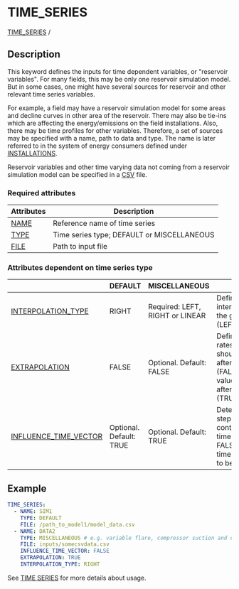 # TIME_SERIES
 
[TIME_SERIES](/about/references/TIME_SERIES.md) /

## Description
This keyword defines the inputs for time dependent variables, or "reservoir
variables". For many fields, this may be only one reservoir simulation model. But in some
cases, one might have several sources for reservoir and other relevant time series variables.

For example, a field may have a reservoir simulation model for some areas and decline curves in other area of
the reservoir. There may also be tie-ins which are affecting the energy/emissions on the field
installations. Also, there may be time profiles for other variables.
Therefore, a set of sources may be specified with a name, path to data and type. The name is
later referred to in the system of energy consumers defined under [INSTALLATIONS](/about/references/INSTALLATIONS.md).

Reservoir variables and other time varying data not coming from a reservoir simulation model can
be specified in a [CSV](https://en.wikipedia.org/wiki/Comma-separated_values) file.

### Required attributes

| Attributes                                 | Description                                |
|--------------------------------------------|--------------------------------------------|
| [NAME](/about/references/NAME.md) | Reference name of time series              |
| [TYPE](/about/references/TYPE.md) | Time series type; DEFAULT or MISCELLANEOUS |
| [FILE](/about/references/FILE.md) | Path to input file                         |

### Attributes dependent on time series type

|                                                                           | DEFAULT                 | MISCELLANEOUS                   | Description                                                                                                                                                      |
|---------------------------------------------------------------------------|-------------------------|---------------------------------|------------------------------------------------------------------------------------------------------------------------------------------------------------------|
| [INTERPOLATION_TYPE](/about/references/INTERPOLATION_TYPE.md)    | RIGHT                   | Required: LEFT, RIGHT or LINEAR | Defines how rates are interpolated between the given time steps (LEFT/RIGHT/LINEAR).                                                                             |
| [EXTRAPOLATION](/about/references/EXTRAPOLATION.md)              | FALSE                   | Optional. Default: FALSE        | Defines whether the rates in the source should be set to 0 after the last time step (FALSE), or equal to value at last time step after the time interval (TRUE). |
| [INFLUENCE_TIME_VECTOR](/about/references/INFLUENCE_TIME_VECTOR.md) | Optional. Default: TRUE | Optional. Default: TRUE         | Determine if time steps should contribute to global time vector. TRUE or FALSE. At least one time vector is required to be TRUE.                                 |

## Example
~~~~~~~~yaml
TIME_SERIES:
  - NAME: SIM1
    TYPE: DEFAULT
    FILE: /path_to_model1/model_data.csv
  - NAME: DATA2
    TYPE: MISCELLANEOUS # e.g. variable flare, compressor suction and discharge pressures
    FILE: inputs/somecsvdata.csv
    INFLUENCE_TIME_VECTOR: FALSE
    EXTRAPOLATION: TRUE
    INTERPOLATION_TYPE: RIGHT
~~~~~~~~

See [TIME SERIES](/about/modelling/setup/time_series.md) for more details about usage.